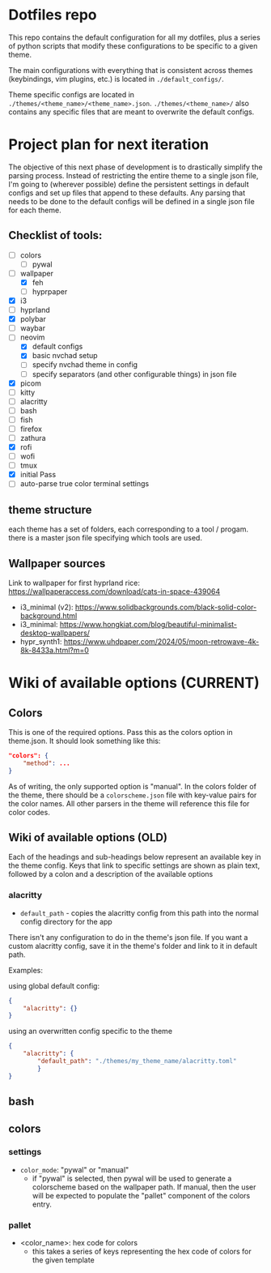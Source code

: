 # Dotfiles repo

This repo contains the default configuration for all my dotfiles, plus a series of python scripts that modify these configurations to be specific to a given theme.

The main configurations with everything that is consistent across themes (keybindings, vim plugins, etc.) is located in `./default_configs/`. 

Theme specific configs are located in `./themes/<theme_name>/<theme_name>.json`. `./themes/<theme_name>/` also contains any specific files that are meant to overwrite the default configs.


# Project plan for next iteration

The objective of this next phase of development is to drastically simplify the parsing process. Instead of restricting the entire theme to a single json file, I'm going to (wherever possible) define the persistent settings in default configs and set up files that append to these defaults. Any parsing that needs to be done to the default configs will be defined in a single json file for each theme. 

## Checklist of tools:

- [ ] colors
    - [ ] pywal
- [ ] wallpaper
    - [x] feh
    - [ ] hyprpaper
- [x] i3 
- [ ] hyprland 
- [x] polybar
- [ ] waybar
- [ ] neovim
    - [x] default configs
    - [x] basic nvchad setup
    - [ ] specify nvchad theme in config 
    - [ ] specify separators (and other configurable things) in json file
- [x] picom
- [ ] kitty
- [ ] alacritty
- [ ] bash
- [ ] fish
- [ ] firefox
- [ ] zathura
- [x] rofi
- [ ] wofi
- [ ] tmux
 - [x] initial Pass
 - [ ] auto-parse true color terminal settings

## theme structure
each theme has a set of folders, each corresponding to a tool / progam. there is a master json file specifying which tools are used.

## Wallpaper sources

Link to wallpaper for first hyprland rice: https://wallpaperaccess.com/download/cats-in-space-439064
- i3_minimal (v2): https://www.solidbackgrounds.com/black-solid-color-background.html
- i3_minimal: https://www.hongkiat.com/blog/beautiful-minimalist-desktop-wallpapers/
- hypr_synth1: https://www.uhdpaper.com/2024/05/moon-retrowave-4k-8k-8433a.html?m=0

# Wiki of available options (CURRENT)

## Colors 

This is one of the required options. Pass this as the colors option in theme.json. It should look something like this:

```json
"colors": {
    "method": ...
}
```

As of writing, the only supported option is "manual". In the colors folder of the theme, there should be a `colorscheme.json` file with key-value pairs for the color names. All other parsers in the theme will reference this file for color codes.


## Wiki of available options (OLD)

Each of the headings and sub-headings below represent an available key in the theme config. Keys that link to specific settings are shown as plain text, followed by a colon and a description of the available options

### alacritty

- `default_path` - copies the alacritty config from this path into the normal config directory for the app

There isn't any configuration to do in the theme's json file. If you want a custom alacritty config, save it in the theme's folder and link to it in default path.

Examples:

using global default config:

```json
{
    "alacritty": {}
}
```

using an overwritten config specific to the theme

```json
{
    "alacritty": {
        "default_path": "./themes/my_theme_name/alacritty.toml"
        }
}
```
## bash

## colors

### settings
- `color_mode`: "pywal" or "manual"
    - if "pywal" is selected, then pywal will be used to generate a colorscheme based on the wallpaper path. If manual, then the user will be expected to populate the "pallet" component of the colors entry.

### pallet
- <color_name>: hex code for colors
    - this takes a series of keys representing the hex code of colors for the given template
